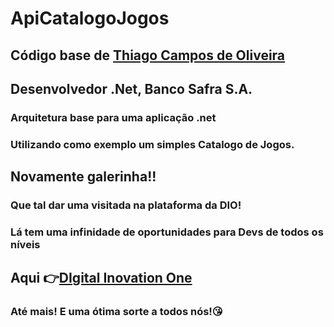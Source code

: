 ﻿# ApiCatalogoJogos

## Código base de **[Thiago Campos de Oliveira](https://www.linkedin.com/in/thiago-campos-de-oliveira-693a3840/)**   
## Desenvolvedor .Net, Banco Safra S.A.


### Arquitetura base para uma aplicação .net

### Utilizando como exemplo um simples Catalogo de Jogos.

## Novamente galerinha!!
### Que tal dar uma visitada na plataforma da DIO! 
### Lá tem uma infinidade de oportunidades para Devs de todos os níveis
## Aqui 👉[**DIgital Inovation One**](https://web.digitalinnovation.one/)


### Até mais! E uma ótima sorte a todos nós!😘 

 